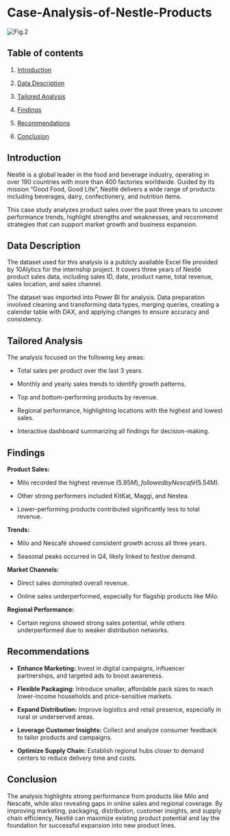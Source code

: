 
# **Case-Analysis-of-Nestle-Products**

![Fig.2](images/dashboard.png)

 ## Table of contents

1. [Introduction](#introduction)
   
2. [Data Description](#data-description)
        
4. [Tailored Analysis](#tailored-analysis)
   
5. [Findings](#findings) 
   
6. [Recommendations](#recommendations)
   
7. [Conclusion](#conclusion)


## Introduction

Nestlé is a global leader in the food and beverage industry, operating in over 190 countries with more than 400 factories worldwide. Guided by its mission “Good Food, Good Life”, Nestlé delivers a wide range of products including beverages, dairy, confectionery, and nutrition items.

This case study analyzes product sales over the past three years to uncover performance trends, highlight strengths and weaknesses, and recommend strategies that can support market growth and business expansion.


## Data Description

The dataset used for this analysis is a publicly available Excel file provided by 10Alytics for the internship project. It covers three years of Nestlé product sales data, including sales ID, date, product name, total revenue, sales location, and sales channel.

The dataset was imported into Power BI for analysis. Data preparation involved cleaning and transforming data types, merging queries, creating a calendar table with DAX, and applying changes to ensure accuracy and consistency.


## Tailored Analysis

The analysis focused on the following key areas:

- Total sales per product over the last 3 years.

- Monthly and yearly sales trends to identify growth patterns.

- Top and bottom-performing products by revenue.

- Regional performance, highlighting locations with the highest and lowest sales.

- Interactive dashboard summarizing all findings for decision-making.

 
## Findings 

**Product Sales:**

- Milo recorded the highest revenue ($5.95M), followed by Nescafé ($5.54M).

- Other strong performers included KitKat, Maggi, and Nestea.

- Lower-performing products contributed significantly less to total revenue.

**Trends:**

- Milo and Nescafé showed consistent growth across all three years.

- Seasonal peaks occurred in Q4, likely linked to festive demand.

**Market Channels:**

- Direct sales dominated overall revenue.

- Online sales underperformed, especially for flagship products like Milo.

**Regional Performance:**

- Certain regions showed strong sales potential, while others underperformed due to weaker distribution networks.


## Recommendations

- **Enhance Marketing:** Invest in digital campaigns, influencer partnerships, and targeted ads to boost awareness.
 
- **Flexible Packaging:** Introduce smaller, affordable pack sizes to reach lower-income households and price-sensitive markets.

- **Expand Distribution:** Improve logistics and retail presence, especially in rural or underserved areas.

- **Leverage Customer Insights:** Collect and analyze consumer feedback to tailor products and campaigns.

- **Optimize Supply Chain:** Establish regional hubs closer to demand centers to reduce delivery time and costs.



## Conclusion

The analysis highlights strong performance from products like Milo and Nescafé, while also revealing gaps in online sales and regional coverage. By improving marketing, packaging, distribution, customer insights, and supply chain efficiency, Nestlé can maximize existing product potential and lay the foundation for successful expansion into new product lines.



